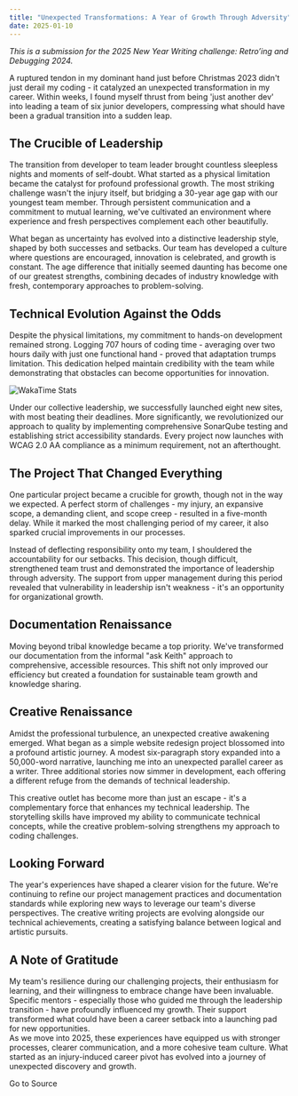 ```yaml
---
title: "Unexpected Transformations: A Year of Growth Through Adversity"
date: 2025-01-10
---
```


_This is a submission for the 2025 New Year Writing challenge: Retro’ing and Debugging 2024._

A ruptured tendon in my dominant hand just before Christmas 2023 didn't just derail my coding - it catalyzed an unexpected transformation in my career. Within weeks, I found myself thrust from being 'just another dev' into leading a team of six junior developers, compressing what should have been a gradual transition into a sudden leap.

## The Crucible of Leadership

The transition from developer to team leader brought countless sleepless nights and moments of self-doubt. What started as a physical limitation became the catalyst for profound professional growth. The most striking challenge wasn't the injury itself, but bridging a 30-year age gap with our youngest team member. Through persistent communication and a commitment to mutual learning, we've cultivated an environment where experience and fresh perspectives complement each other beautifully.

What began as uncertainty has evolved into a distinctive leadership style, shaped by both successes and setbacks. Our team has developed a culture where questions are encouraged, innovation is celebrated, and growth is constant. The age difference that initially seemed daunting has become one of our greatest strengths, combining decades of industry knowledge with fresh, contemporary approaches to problem-solving.

## Technical Evolution Against the Odds

Despite the physical limitations, my commitment to hands-on development remained strong. Logging 707 hours of coding time - averaging over two hours daily with just one functional hand - proved that adaptation trumps limitation. This dedication helped maintain credibility with the team while demonstrating that obstacles can become opportunities for innovation.

![WakaTime Stats](https://media2.dev.to/dynamic/image/width=800%2Cheight=%2Cfit=scale-down%2Cgravity=auto%2Cformat=auto/https%3A%2F%2Fdev-to-uploads.s3.amazonaws.com%2Fuploads%2Farticles%2Ff4xq2el2xgtsge43861d.jpeg)

Under our collective leadership, we successfully launched eight new sites, with most beating their deadlines. More significantly, we revolutionized our approach to quality by implementing comprehensive SonarQube testing and establishing strict accessibility standards. Every project now launches with WCAG 2.0 AA compliance as a minimum requirement, not an afterthought.

## The Project That Changed Everything

One particular project became a crucible for growth, though not in the way we expected. A perfect storm of challenges - my injury, an expansive scope, a demanding client, and scope creep - resulted in a five-month delay. While it marked the most challenging period of my career, it also sparked crucial improvements in our processes.

Instead of deflecting responsibility onto my team, I shouldered the accountability for our setbacks. This decision, though difficult, strengthened team trust and demonstrated the importance of leadership through adversity. The support from upper management during this period revealed that vulnerability in leadership isn't weakness - it's an opportunity for organizational growth.

## Documentation Renaissance

Moving beyond tribal knowledge became a top priority. We've transformed our documentation from the informal "ask Keith" approach to comprehensive, accessible resources. This shift not only improved our efficiency but created a foundation for sustainable team growth and knowledge sharing.

## Creative Renaissance

Amidst the professional turbulence, an unexpected creative awakening emerged. What began as a simple website redesign project blossomed into a profound artistic journey. A modest six-paragraph story expanded into a 50,000-word narrative, launching me into an unexpected parallel career as a writer. Three additional stories now simmer in development, each offering a different refuge from the demands of technical leadership.

This creative outlet has become more than just an escape - it's a complementary force that enhances my technical leadership. The storytelling skills have improved my ability to communicate technical concepts, while the creative problem-solving strengthens my approach to coding challenges.

## Looking Forward

The year's experiences have shaped a clearer vision for the future. We're continuing to refine our project management practices and documentation standards while exploring new ways to leverage our team's diverse perspectives. The creative writing projects are evolving alongside our technical achievements, creating a satisfying balance between logical and artistic pursuits.

## A Note of Gratitude

My team's resilience during our challenging projects, their enthusiasm for learning, and their willingness to embrace change have been invaluable. Specific mentors - especially those who guided me through the leadership transition - have profoundly influenced my growth. Their support transformed what could have been a career setback into a launching pad for new opportunities.  
As we move into 2025, these experiences have equipped us with stronger processes, clearer communication, and a more cohesive team culture. What started as an injury-induced career pivot has evolved into a journey of unexpected discovery and growth.

Go to Source
